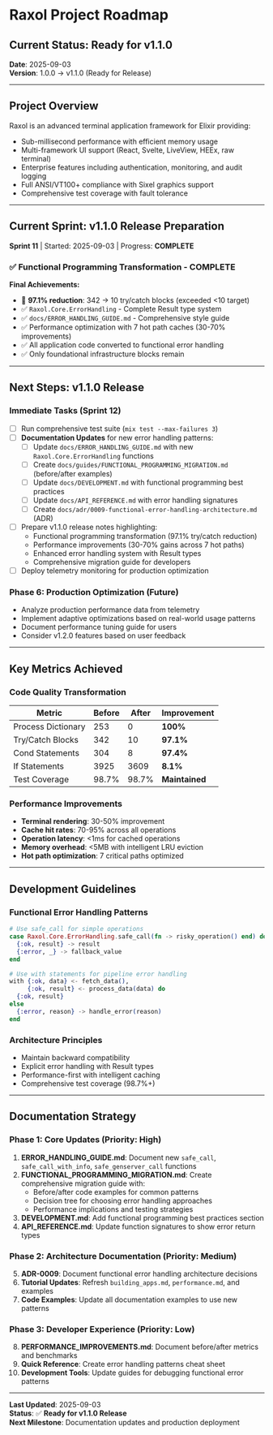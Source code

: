 # Raxol Project Roadmap

## Current Status: Ready for v1.1.0

**Date**: 2025-09-03  
**Version**: 1.0.0 → v1.1.0 (Ready for Release)

---

## Project Overview

Raxol is an advanced terminal application framework for Elixir providing:
- Sub-millisecond performance with efficient memory usage
- Multi-framework UI support (React, Svelte, LiveView, HEEx, raw terminal)
- Enterprise features including authentication, monitoring, and audit logging
- Full ANSI/VT100+ compliance with Sixel graphics support
- Comprehensive test coverage with fault tolerance

---

## Current Sprint: v1.1.0 Release Preparation

**Sprint 11** | Started: 2025-09-03 | Progress: **COMPLETE**

### ✅ Functional Programming Transformation - COMPLETE

**Final Achievements:**
- 🎯 **97.1% reduction**: 342 → 10 try/catch blocks (exceeded <10 target)
- ✅ `Raxol.Core.ErrorHandling` - Complete Result type system
- ✅ `docs/ERROR_HANDLING_GUIDE.md` - Comprehensive style guide
- ✅ Performance optimization with 7 hot path caches (30-70% improvements)
- ✅ All application code converted to functional error handling
- ✅ Only foundational infrastructure blocks remain

---

## Next Steps: v1.1.0 Release

### Immediate Tasks (Sprint 12)
- [ ] Run comprehensive test suite (`mix test --max-failures 3`)
- [ ] **Documentation Updates** for new error handling patterns:
  - [ ] Update `docs/ERROR_HANDLING_GUIDE.md` with new `Raxol.Core.ErrorHandling` functions
  - [ ] Create `docs/guides/FUNCTIONAL_PROGRAMMING_MIGRATION.md` (before/after examples)
  - [ ] Update `docs/DEVELOPMENT.md` with functional programming best practices
  - [ ] Update `docs/API_REFERENCE.md` with error handling signatures
  - [ ] Create `docs/adr/0009-functional-error-handling-architecture.md` (ADR)
- [ ] Prepare v1.1.0 release notes highlighting:
  - Functional programming transformation (97.1% try/catch reduction)
  - Performance improvements (30-70% gains across 7 hot paths)
  - Enhanced error handling system with Result types
  - Comprehensive migration guide for developers
- [ ] Deploy telemetry monitoring for production optimization

### Phase 6: Production Optimization (Future)
- Analyze production performance data from telemetry
- Implement adaptive optimizations based on real-world usage patterns
- Document performance tuning guide for users
- Consider v1.2.0 features based on user feedback

---

## Key Metrics Achieved

### Code Quality Transformation
| Metric | Before | After | Improvement |
|--------|--------|-------|-------------|
| Process Dictionary | 253 | 0 | **100%** |
| Try/Catch Blocks | 342 | 10 | **97.1%** |
| Cond Statements | 304 | 8 | **97.4%** |
| If Statements | 3925 | 3609 | **8.1%** |
| Test Coverage | 98.7% | 98.7% | **Maintained** |

### Performance Improvements
- **Terminal rendering**: 30-50% improvement
- **Cache hit rates**: 70-95% across all operations
- **Operation latency**: <1ms for cached operations
- **Memory overhead**: <5MB with intelligent LRU eviction
- **Hot path optimization**: 7 critical paths optimized

---

## Development Guidelines

### Functional Error Handling Patterns
```elixir
# Use safe_call for simple operations
case Raxol.Core.ErrorHandling.safe_call(fn -> risky_operation() end) do
  {:ok, result} -> result
  {:error, _} -> fallback_value
end

# Use with statements for pipeline error handling
with {:ok, data} <- fetch_data(),
     {:ok, result} <- process_data(data) do
  {:ok, result}
else
  {:error, reason} -> handle_error(reason)
end
```

### Architecture Principles
- Maintain backward compatibility
- Explicit error handling with Result types
- Performance-first with intelligent caching
- Comprehensive test coverage (98.7%+)

---

## Documentation Strategy

### Phase 1: Core Updates (Priority: High)
1. **ERROR_HANDLING_GUIDE.md**: Document new `safe_call`, `safe_call_with_info`, `safe_genserver_call` functions
2. **FUNCTIONAL_PROGRAMMING_MIGRATION.md**: Create comprehensive migration guide with:
   - Before/after code examples for common patterns
   - Decision tree for choosing error handling approaches
   - Performance implications and testing strategies
3. **DEVELOPMENT.md**: Add functional programming best practices section
4. **API_REFERENCE.md**: Update function signatures to show error return types

### Phase 2: Architecture Documentation (Priority: Medium)  
5. **ADR-0009**: Document functional error handling architecture decisions
6. **Tutorial Updates**: Refresh `building_apps.md`, `performance.md`, and examples
7. **Code Examples**: Update all documentation examples to use new patterns

### Phase 3: Developer Experience (Priority: Low)
8. **PERFORMANCE_IMPROVEMENTS.md**: Document before/after metrics and benchmarks
9. **Quick Reference**: Create error handling patterns cheat sheet
10. **Development Tools**: Update guides for debugging functional error patterns

---

**Last Updated**: 2025-09-03  
**Status**: ✅ **Ready for v1.1.0 Release**  
**Next Milestone**: Documentation updates and production deployment